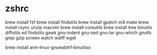 # zshrc


brew install fzf
brew install findutils
brew install gpatch m4 make
brew install rsync unzip macvim
brew install coreutils
brew install tree binutils diffutils ed findutils gawk gnu-indent gnu-sed gnu-tar gnu-which gnutls grep gzip screen  watch wdiff wget


brew install arm-linux-gnueabihf-binutilso

